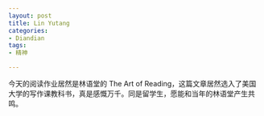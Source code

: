 ```yaml
---
layout: post
title: Lin Yutang
categories:
- Diandian
tags:
- 精神

---
```

今天的阅读作业居然是林语堂的 The Art of Reading，这篇文章居然选入了美国大学的写作课教科书，真是感慨万千。同是留学生，愿能和当年的林语堂产生共鸣。